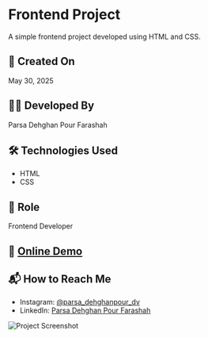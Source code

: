 # Frontend Project

A simple frontend project developed using HTML and CSS.

## 📅 Created On  
May 30, 2025

## 👨‍💻 Developed By  
Parsa Dehghan Pour Farashah

## 🛠️ Technologies Used  
- HTML  
- CSS  

## 🎯 Role  
Frontend Developer

## 🔗 [Online Demo](https://parsa-farshah.github.io/cardHover1/cardHover1/index.html)

## 📬 How to Reach Me  
- Instagram: [@parsa_dehghanpour_dv](https://www.instagram.com/parsa_dehghanpour_dv?igsh=eHkwNWhsa3I4ZWVp)  
- LinkedIn: [Parsa Dehghan Pour Farashah](https://www.linkedin.com/in/parsa-dehghan-pour-farashah-85ab04250?utm_source=share&utm_campaign=share_via&utm_content=profile&utm_medium=android_app)


![Project Screenshot](images/readme.png)
